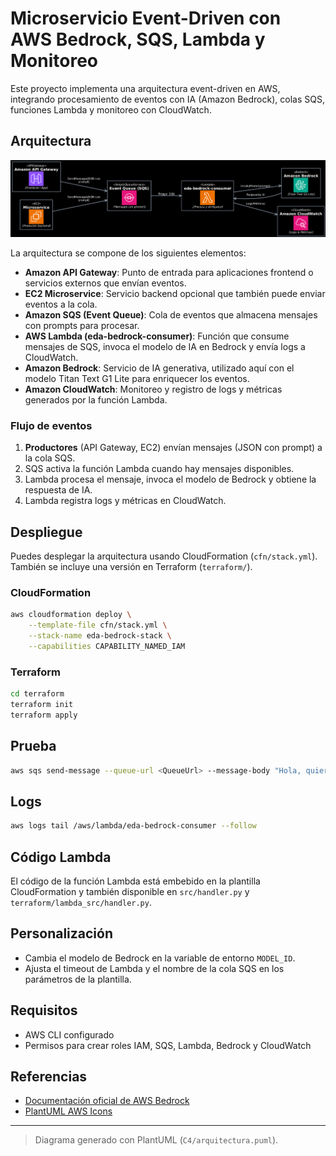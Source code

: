 
# Microservicio Event-Driven con AWS Bedrock, SQS, Lambda y Monitoreo

Este proyecto implementa una arquitectura event-driven en AWS, integrando procesamiento de eventos con IA (Amazon Bedrock), colas SQS, funciones Lambda y monitoreo con CloudWatch.

## Arquitectura

![Arquitectura](C4/Imagen%20pegada.png)

La arquitectura se compone de los siguientes elementos:

- **Amazon API Gateway**: Punto de entrada para aplicaciones frontend o servicios externos que envían eventos.
- **EC2 Microservice**: Servicio backend opcional que también puede enviar eventos a la cola.
- **Amazon SQS (Event Queue)**: Cola de eventos que almacena mensajes con prompts para procesar.
- **AWS Lambda (eda-bedrock-consumer)**: Función que consume mensajes de SQS, invoca el modelo de IA en Bedrock y envía logs a CloudWatch.
- **Amazon Bedrock**: Servicio de IA generativa, utilizado aquí con el modelo Titan Text G1 Lite para enriquecer los eventos.
- **Amazon CloudWatch**: Monitoreo y registro de logs y métricas generados por la función Lambda.

### Flujo de eventos

1. **Productores** (API Gateway, EC2) envían mensajes (JSON con prompt) a la cola SQS.
2. SQS activa la función Lambda cuando hay mensajes disponibles.
3. Lambda procesa el mensaje, invoca el modelo de Bedrock y obtiene la respuesta de IA.
4. Lambda registra logs y métricas en CloudWatch.

## Despliegue

Puedes desplegar la arquitectura usando CloudFormation (`cfn/stack.yml`). También se incluye una versión en Terraform (`terraform/`).

### CloudFormation

```bash
aws cloudformation deploy \
	--template-file cfn/stack.yml \
	--stack-name eda-bedrock-stack \
	--capabilities CAPABILITY_NAMED_IAM
```

### Terraform

```bash
cd terraform
terraform init
terraform apply
```

## Prueba

```bash
aws sqs send-message --queue-url <QueueUrl> --message-body "Hola, quiero un resumen"
```

## Logs

```bash
aws logs tail /aws/lambda/eda-bedrock-consumer --follow
```

## Código Lambda

El código de la función Lambda está embebido en la plantilla CloudFormation y también disponible en `src/handler.py` y `terraform/lambda_src/handler.py`.

## Personalización

- Cambia el modelo de Bedrock en la variable de entorno `MODEL_ID`.
- Ajusta el timeout de Lambda y el nombre de la cola SQS en los parámetros de la plantilla.

## Requisitos

- AWS CLI configurado
- Permisos para crear roles IAM, SQS, Lambda, Bedrock y CloudWatch

## Referencias

- [Documentación oficial de AWS Bedrock](https://docs.aws.amazon.com/bedrock/latest/userguide/)
- [PlantUML AWS Icons](https://github.com/awslabs/aws-icons-for-plantuml)

---

> Diagrama generado con PlantUML (`C4/arquitectura.puml`).
